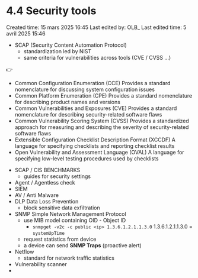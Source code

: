 # 4.4  Security tools

Created time: 15 mars 2025 16:45
Last edited by: OLB_
Last edited time: 5 avril 2025 15:46

- SCAP (Security Content Automation Protocol)
    - standardization led by NIST
    - same criteria for vulnerabilities across tools (CVE / CVSS …)

<aside>
👉

- Common Configuration Enumeration (CCE) Provides a standard nomenclature for discussing system configuration issues
- Common Platform Enumeration (CPE) Provides a standard nomenclature for describing product names and versions
- Common Vulnerabilities and Exposures (CVE)
Provides a standard nomenclature for describing security-related software flaws
- Common Vulnerability Scoring System (CVSS)
Provides a standardized approach for measuring and describing the severity of security-related software flaws
- Extensible Configuration Checklist Description
Format (XCCDF) A language for specifying checklists and reporting checklist results
- Open Vulnerability and Assessment Language
(OVAL) A language for specifying low-level testing procedures used by checklists
</aside>

- SCAP / CIS BENCHMARKS
    - guides for security settings
- Agent / Agentless check
- SIEM
- AV / Anti Malware
- DLP Data Loss Prevention
    - block sensitive data exfiltration
- SNMP Simple Network Management Protocol
    - use MIB model containing  OID - Object ID
        - `snmpget -v2c -c public <ip> 1.3.6.1.2.1.1.3.0` 1.3.6.1.2.1.1.3.0 = `systemUpTime`
    - request statistics from device
    - a device can send **SNMP Traps** (proactive alert)
- Netflow
    - standard for network traffic statistics
- Vulnerability scanner
-